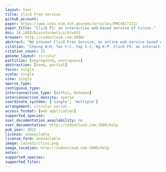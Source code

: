 ```yaml
---
layout: tool 
title: ClicO Free Service
github_account: 
paper: https://www.ncbi.nlm.nih.gov/pmc/articles/PMC4817113/
paper_title: "ClicO FS: an interactive web-based service of Circos."
doi: 10.1093/bioinformatics/btv433
browser: http://codoncloud.com:3000/
abstract: "We present ClicO Free Service, an online web-service based on Circos, which provides a user-friendly, interactive web-based interface with configurable features to generate Circos circular plots."
citation: "Cheong W-H, Tan Y-C, Yap S-J, Ng K-P. ClicO FS: an interactive web-based service of Circos. Bioinformatics. academic.oup.com; 2015;31: 3685–3687."
citation_count: 35
genome_layout: circular
partition: [segregated, contiguous]
abstraction: [none, partial]
focus: single
scale: single
view: single
sparse_type: 
contiguous_type: 
interconnection_type: [within, between]
interconnection_density: sparse
coordinate_systems: ['single', 'multiple']
arrangement: circular serial
access_format: [web application]
supported_species: 
user_documentation_availability: no
user_documentation: http://codoncloud.com:3000/help
pub_year: 2015
license: unavailable
license_form: unavailable
image: /assets/clico.png
image_location: http://codoncloud.com:3000/help
notes: 
supported_species: 
supported_files: 
---
```

